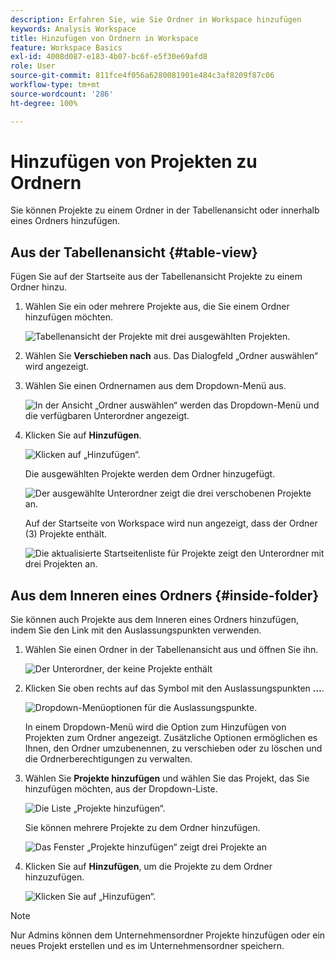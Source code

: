 ```yaml
---
description: Erfahren Sie, wie Sie Ordner in Workspace hinzufügen
keywords: Analysis Workspace
title: Hinzufügen von Ordnern in Workspace
feature: Workspace Basics
exl-id: 4008d087-e183-4b07-bc6f-e5f30e69afd8
role: User
source-git-commit: 811fce4f056a6280081901e484c3af8209f87c06
workflow-type: tm+mt
source-wordcount: '286'
ht-degree: 100%

---
```


# Hinzufügen von Projekten zu Ordnern

Sie können Projekte zu einem Ordner in der Tabellenansicht oder innerhalb eines Ordners hinzufügen.

## Aus der Tabellenansicht {#table-view}

Fügen Sie auf der Startseite aus der Tabellenansicht Projekte zu einem Ordner hinzu.

1. Wählen Sie ein oder mehrere Projekte aus, die Sie einem Ordner hinzufügen möchten.

   ![Tabellenansicht der Projekte mit drei ausgewählten Projekten.](/help/analysis-workspace/build-workspace-project/assets/move-tv-selected.png)

1. Wählen Sie **Verschieben nach** aus. Das Dialogfeld „Ordner auswählen“ wird angezeigt.

1. Wählen Sie einen Ordnernamen aus dem Dropdown-Menü aus.

   ![In der Ansicht „Ordner auswählen“ werden das Dropdown-Menü und die verfügbaren Unterordner angezeigt.](/help/analysis-workspace/build-workspace-project/assets/move-select-folder.png)

1. Klicken Sie auf **Hinzufügen**.

   ![Klicken auf „Hinzufügen“.](/help/analysis-workspace/build-workspace-project/assets/move-add.png)

   Die ausgewählten Projekte werden dem Ordner hinzugefügt.

   ![Der ausgewählte Unterordner zeigt die drei verschobenen Projekte an.](/help/analysis-workspace/build-workspace-project/assets/move-projects-added.png)

   Auf der Startseite von Workspace wird nun angezeigt, dass der Ordner (3) Projekte enthält.

   ![Die aktualisierte Startseitenliste für Projekte zeigt den Unterordner mit drei Projekten an.](/help/analysis-workspace/build-workspace-project/assets/move-folders-updated.png)

## Aus dem Inneren eines Ordners {#inside-folder}

Sie können auch Projekte aus dem Inneren eines Ordners hinzufügen, indem Sie den Link mit den Auslassungspunkten verwenden.

1. Wählen Sie einen Ordner in der Tabellenansicht aus und öffnen Sie ihn.

   ![Der Unterordner, der keine Projekte enthält](/help/analysis-workspace/build-workspace-project/assets/move-open-folder.png)

1. Klicken Sie oben rechts auf das Symbol mit den Auslassungspunkten **…**.

   ![Dropdown-Menüoptionen für die Auslassungspunkte.](/help/analysis-workspace/build-workspace-project/assets/add-projects-elipsis.png)

   In einem Dropdown-Menü wird die Option zum Hinzufügen von Projekten zum Ordner angezeigt. Zusätzliche Optionen ermöglichen es Ihnen, den Ordner umzubenennen, zu verschieben oder zu löschen und die Ordnerberechtigungen zu verwalten.

1. Wählen Sie **Projekte hinzufügen** und wählen Sie das Projekt, das Sie hinzufügen möchten, aus der Dropdown-Liste.

   ![Die Liste „Projekte hinzufügen“.](/help/analysis-workspace/build-workspace-project/assets/select-add-projects.png)

   Sie können mehrere Projekte zu dem Ordner hinzufügen.

   ![Das Fenster „Projekte hinzufügen“ zeigt drei Projekte an](/help/analysis-workspace/build-workspace-project/assets/move-add-multiple-projects.png)

1. Klicken Sie auf **Hinzufügen**, um die Projekte zu dem Ordner hinzuzufügen.

   ![Klicken Sie auf „Hinzufügen“.](/help/analysis-workspace/build-workspace-project/assets/move-added-items.png)


>[!NOTE]
>
>Nur Admins können dem Unternehmensordner Projekte hinzufügen oder ein neues Projekt erstellen und es im Unternehmensordner speichern.
